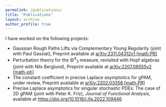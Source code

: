 ```yaml
---
permalink: /publications/
title: "Publications" 
layout: archive
author_profile: true  
---
```


I have worked on the following projects:

<ul>
  <li> Gaussian Rough Paths Lifts via Complementary Young Regularity (joint with Paul Gassiat), Preprint available at <a href="https://arxiv.org/pdf/2311.04312.pdf"> arXiv:2311.04312v1 [math.PR] </a></li>
  <li> Perturbation theory for the Φ<sup>4</sup><sub>3</sub> measure, revisited with Hopf algebras (joint with Nils Berglund), Preprint available at <a href="https://arxiv.org/pdf/2207.08555.pdf"> arXiv:2207.08555v2 [math-ph] </a></li>
  <li> The constant coefficient in precise Laplace asymptotics for gPAM, under review, Preprint available at <a href="https://arxiv.org/pdf/2202.03358.pdf"> arXiv:2202.03358 [math.PR] </a></li>
  <li> Precise Laplace asymptotics for singular stochastic PDEs: The case of 2D gPAM (joint with Peter K. Friz), <i> Journal of Functional Analysis</i>, available at <a href="https://doi.org/10.1016/j.jfa.2022.109446"> https://doi.org/10.1016/j.jfa.2022.109446 </a></li>
</ul>  
